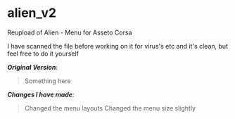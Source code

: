 # alien_v2
Reupload of Alien - Menu for Asseto Corsa

I have scanned the file before working on it for virus's etc and it's clean, but feel free to do it yourself

***Original Version***:
>Something here

***Changes I have made***:
>Changed the menu layouts
>Changed the menu size slightly
